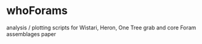 # whoForams
analysis / plotting scripts for Wistari, Heron, One Tree grab and core Foram assemblages paper

